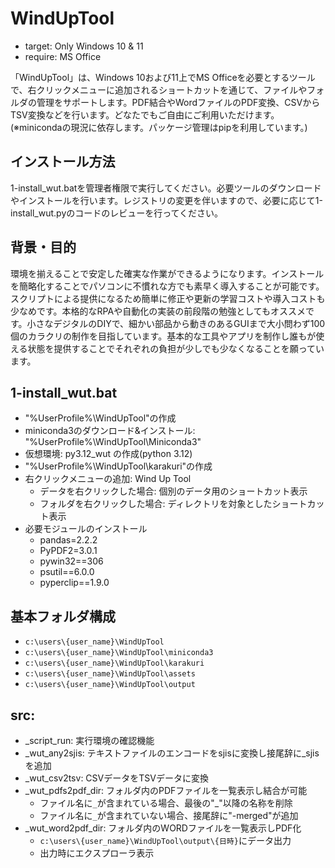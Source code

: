 # WindUpTool

- target: Only Windows 10 & 11
- require: MS Office

「WindUpTool」は、Windows 10および11上でMS Officeを必要とするツールで、右クリックメニューに追加されるショートカットを通じて、ファイルやフォルダの管理をサポートします。PDF結合やWordファイルのPDF変換、CSVからTSV変換などを行います。どなたでもご自由にご利用いただけます。(※minicondaの現況に依存します。パッケージ管理はpipを利用しています。)


## インストール方法

1-install_wut.batを管理者権限で実行してください。必要ツールのダウンロードやインストールを行います。レジストリの変更を伴いますので、必要に応じて1-install_wut.pyのコードのレビューを行ってください。


## 背景・目的

環境を揃えることで安定した確実な作業ができるようになります。インストールを簡略化することでパソコンに不慣れな方でも素早く導入することが可能です。スクリプトによる提供になるため簡単に修正や更新の学習コストや導入コストも少なめです。本格的なRPAや自動化の実装の前段階の勉強としてもオススメです。小さなデジタルのDIYで、細かい部品から動きのあるGUIまで大小問わず100個のカラクリの制作を目指しています。基本的な工具やアプリを制作し誰もが使える状態を提供することでそれぞれの負担が少しでも少なくなることを願っています。


## 1-install_wut.bat

- "%UserProfile%\WindUpTool"の作成
- miniconda3のダウンロード&インストール: "%UserProfile%\WindUpTool\Miniconda3"
- 仮想環境: py3.12_wut の作成(python 3.12)
- "%UserProfile%\WindUpTool\karakuri"の作成
- 右クリックメニューの追加: Wind Up Tool
	- データを右クリックした場合: 個別のデータ用のショートカット表示
	- フォルダを右クリックした場合: ディレクトリを対象としたショートカット表示
- 必要モジュールのインストール
	- pandas=2.2.2
	- PyPDF2=3.0.1
	- pywin32==306
	- psutil==6.0.0
	- pyperclip==1.9.0


## 基本フォルダ構成

- `c:\users\{user_name}\WindUpTool`
- `c:\users\{user_name}\WindUpTool\miniconda3`
- `c:\users\{user_name}\WindUpTool\karakuri`
- `c:\users\{user_name}\WindUpTool\assets`
- `c:\users\{user_name}\WindUpTool\output`


## src:

- _script_run: 実行環境の確認機能
- _wut_any2sjis: テキストファイルのエンコードをsjisに変換し接尾辞に_sjisを追加
- _wut_csv2tsv: CSVデータをTSVデータに変換
- _wut_pdfs2pdf_dir: フォルダ内のPDFファイルを一覧表示し結合が可能
	- ファイル名に`_`が含まれている場合、最後の"_"以降の名称を削除
	- ファイル名に`_`が含まれていない場合、接尾辞に"-merged"が追加
- _wut_word2pdf_dir: フォルダ内のWORDファイルを一覧表示しPDF化
	- `c:\users\{user_name}\WindUpTool\output\{日時}`にデータ出力
	- 出力時にエクスプローラ表示

